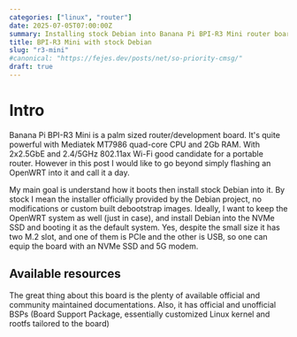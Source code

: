 ```yaml
---
categories: ["linux", "router"]
date: 2025-07-05T07:00:00Z
summary: Installing stock Debian into Banana Pi BPI-R3 Mini router board with u-boot chainloading
title: BPI-R3 Mini with stock Debian
slug: "r3-mini"
#canonical: "https://fejes.dev/posts/net/so-priority-cmsg/"
draft: true
---
```


# Intro

Banana Pi BPI-R3 Mini is a palm sized router/development board.
It's quite powerful with Mediatek MT7986 quad-core CPU and 2Gb RAM.
With 2x2.5GbE and 2.4/5GHz 802.11ax Wi-Fi good candidate for a portable router.
However in this post I would like to go beyond simply flashing an OpenWRT into it
and call it a day.

My main goal is understand how it boots then install stock Debian into it.
By stock I mean the installer officially provided by the Debian project,
no modifications or custom built debootstrap images.
Ideally, I want to keep the OpenWRT system as well (just in case),
and install Debian into the NVMe SSD and booting it as the default system.
Yes, despite the small size it has two M.2 slot, and one of them is PCIe
and the other is USB, so one can equip the board with an NVMe SSD and 5G modem.

## Available resources

The great thing about this board is the plenty of available
official and community maintained documentations.
Also, it has official and unofficial BSPs (Board Support Package,
essentially customized Linux kernel and rootfs tailored to the board)


